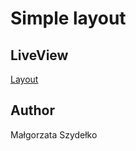 # Simple layout

## LiveView

[Layout](https://mszydelko.github.io/)

## Author

Małgorzata Szydełko

